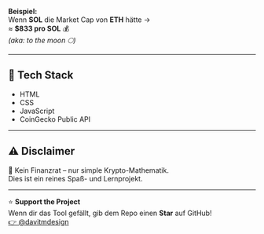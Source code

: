 
**Beispiel:**  
Wenn **SOL** die Market Cap von **ETH** hätte →  
≈ **$833 pro SOL** 💰  
*(aka: to the moon 🌕)*

---

## 🧩 Tech Stack
- HTML  
- CSS  
- JavaScript  
- CoinGecko Public API  

---

## ⚠️ Disclaimer
🚫 Kein Finanzrat – nur simple Krypto-Mathematik.  
Dies ist ein reines Spaß- und Lernprojekt.

---

⭐️ **Support the Project**  
Wenn dir das Tool gefällt, gib dem Repo einen **Star** auf GitHub!  
[👉 @davitmdesign](https://github.com/davitmdesign)
